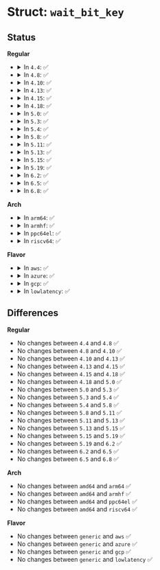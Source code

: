 # Struct: <code>wait_bit_key</code>

## Status
<b>Regular</b>
<ul>
<li>
<details>
<summary>In <code>4.4</code>: ✅</summary>

```c
struct wait_bit_key {
    void *flags;
    int bit_nr;
    long unsigned int timeout;
};
```
</details>
</li>
<li>
<details>
<summary>In <code>4.8</code>: ✅</summary>

```c
struct wait_bit_key {
    void *flags;
    int bit_nr;
    long unsigned int timeout;
};
```
</details>
</li>
<li>
<details>
<summary>In <code>4.10</code>: ✅</summary>

```c
struct wait_bit_key {
    void *flags;
    int bit_nr;
    long unsigned int timeout;
};
```
</details>
</li>
<li>
<details>
<summary>In <code>4.13</code>: ✅</summary>

```c
struct wait_bit_key {
    void *flags;
    int bit_nr;
    long unsigned int timeout;
};
```
</details>
</li>
<li>
<details>
<summary>In <code>4.15</code>: ✅</summary>

```c
struct wait_bit_key {
    void *flags;
    int bit_nr;
    long unsigned int timeout;
};
```
</details>
</li>
<li>
<details>
<summary>In <code>4.18</code>: ✅</summary>

```c
struct wait_bit_key {
    void *flags;
    int bit_nr;
    long unsigned int timeout;
};
```
</details>
</li>
<li>
<details>
<summary>In <code>5.0</code>: ✅</summary>

```c
struct wait_bit_key {
    void *flags;
    int bit_nr;
    long unsigned int timeout;
};
```
</details>
</li>
<li>
<details>
<summary>In <code>5.3</code>: ✅</summary>

```c
struct wait_bit_key {
    void *flags;
    int bit_nr;
    long unsigned int timeout;
};
```
</details>
</li>
<li>
<details>
<summary>In <code>5.4</code>: ✅</summary>

```c
struct wait_bit_key {
    void *flags;
    int bit_nr;
    long unsigned int timeout;
};
```
</details>
</li>
<li>
<details>
<summary>In <code>5.8</code>: ✅</summary>

```c
struct wait_bit_key {
    void *flags;
    int bit_nr;
    long unsigned int timeout;
};
```
</details>
</li>
<li>
<details>
<summary>In <code>5.11</code>: ✅</summary>

```c
struct wait_bit_key {
    void *flags;
    int bit_nr;
    long unsigned int timeout;
};
```
</details>
</li>
<li>
<details>
<summary>In <code>5.13</code>: ✅</summary>

```c
struct wait_bit_key {
    void *flags;
    int bit_nr;
    long unsigned int timeout;
};
```
</details>
</li>
<li>
<details>
<summary>In <code>5.15</code>: ✅</summary>

```c
struct wait_bit_key {
    void *flags;
    int bit_nr;
    long unsigned int timeout;
};
```
</details>
</li>
<li>
<details>
<summary>In <code>5.19</code>: ✅</summary>

```c
struct wait_bit_key {
    void *flags;
    int bit_nr;
    long unsigned int timeout;
};
```
</details>
</li>
<li>
<details>
<summary>In <code>6.2</code>: ✅</summary>

```c
struct wait_bit_key {
    void *flags;
    int bit_nr;
    long unsigned int timeout;
};
```
</details>
</li>
<li>
<details>
<summary>In <code>6.5</code>: ✅</summary>

```c
struct wait_bit_key {
    void *flags;
    int bit_nr;
    long unsigned int timeout;
};
```
</details>
</li>
<li>
<details>
<summary>In <code>6.8</code>: ✅</summary>

```c
struct wait_bit_key {
    void *flags;
    int bit_nr;
    long unsigned int timeout;
};
```
</details>
</li>
</ul>
<b>Arch</b>
<ul>
<li>
<details>
<summary>In <code>arm64</code>: ✅</summary>

```c
struct wait_bit_key {
    void *flags;
    int bit_nr;
    long unsigned int timeout;
};
```
</details>
</li>
<li>
<details>
<summary>In <code>armhf</code>: ✅</summary>

```c
struct wait_bit_key {
    void *flags;
    int bit_nr;
    long unsigned int timeout;
};
```
</details>
</li>
<li>
<details>
<summary>In <code>ppc64el</code>: ✅</summary>

```c
struct wait_bit_key {
    void *flags;
    int bit_nr;
    long unsigned int timeout;
};
```
</details>
</li>
<li>
<details>
<summary>In <code>riscv64</code>: ✅</summary>

```c
struct wait_bit_key {
    void *flags;
    int bit_nr;
    long unsigned int timeout;
};
```
</details>
</li>
</ul>
<b>Flavor</b>
<ul>
<li>
<details>
<summary>In <code>aws</code>: ✅</summary>

```c
struct wait_bit_key {
    void *flags;
    int bit_nr;
    long unsigned int timeout;
};
```
</details>
</li>
<li>
<details>
<summary>In <code>azure</code>: ✅</summary>

```c
struct wait_bit_key {
    void *flags;
    int bit_nr;
    long unsigned int timeout;
};
```
</details>
</li>
<li>
<details>
<summary>In <code>gcp</code>: ✅</summary>

```c
struct wait_bit_key {
    void *flags;
    int bit_nr;
    long unsigned int timeout;
};
```
</details>
</li>
<li>
<details>
<summary>In <code>lowlatency</code>: ✅</summary>

```c
struct wait_bit_key {
    void *flags;
    int bit_nr;
    long unsigned int timeout;
};
```
</details>
</li>
</ul>

## Differences
<b>Regular</b>
<ul>
<li>
No changes between <code>4.4</code> and <code>4.8</code> ✅
</li>
<li>
No changes between <code>4.8</code> and <code>4.10</code> ✅
</li>
<li>
No changes between <code>4.10</code> and <code>4.13</code> ✅
</li>
<li>
No changes between <code>4.13</code> and <code>4.15</code> ✅
</li>
<li>
No changes between <code>4.15</code> and <code>4.18</code> ✅
</li>
<li>
No changes between <code>4.18</code> and <code>5.0</code> ✅
</li>
<li>
No changes between <code>5.0</code> and <code>5.3</code> ✅
</li>
<li>
No changes between <code>5.3</code> and <code>5.4</code> ✅
</li>
<li>
No changes between <code>5.4</code> and <code>5.8</code> ✅
</li>
<li>
No changes between <code>5.8</code> and <code>5.11</code> ✅
</li>
<li>
No changes between <code>5.11</code> and <code>5.13</code> ✅
</li>
<li>
No changes between <code>5.13</code> and <code>5.15</code> ✅
</li>
<li>
No changes between <code>5.15</code> and <code>5.19</code> ✅
</li>
<li>
No changes between <code>5.19</code> and <code>6.2</code> ✅
</li>
<li>
No changes between <code>6.2</code> and <code>6.5</code> ✅
</li>
<li>
No changes between <code>6.5</code> and <code>6.8</code> ✅
</li>
</ul>
<b>Arch</b>
<ul>
<li>
No changes between <code>amd64</code> and <code>arm64</code> ✅
</li>
<li>
No changes between <code>amd64</code> and <code>armhf</code> ✅
</li>
<li>
No changes between <code>amd64</code> and <code>ppc64el</code> ✅
</li>
<li>
No changes between <code>amd64</code> and <code>riscv64</code> ✅
</li>
</ul>
<b>Flavor</b>
<ul>
<li>
No changes between <code>generic</code> and <code>aws</code> ✅
</li>
<li>
No changes between <code>generic</code> and <code>azure</code> ✅
</li>
<li>
No changes between <code>generic</code> and <code>gcp</code> ✅
</li>
<li>
No changes between <code>generic</code> and <code>lowlatency</code> ✅
</li>
</ul>
